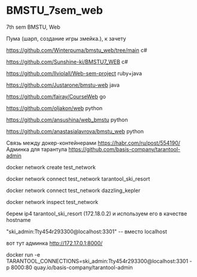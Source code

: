 # BMSTU_7sem_web
7th sem BMSTU, Web

Пума (шарп, создание игры змейка.), к зачету

https://github.com/Winterpuma/bmstu_web/tree/main  c#

https://github.com/Sunshine-ki/BMSTU7_WEB c#

https://github.com/llviolall/Web-sem-project ruby+java

https://github.com/Justarone/bmstu-web java

https://github.com/fairay/CourseWeb go 

https://github.com/oljakon/web python

https://github.com/ansushina/web_bmstu python

https://github.com/anastasialavrova/bmstu_web python



Связь между докер-контейнерами https://habr.com/ru/post/554190/
Админка для тарантула https://github.com/basis-company/tarantool-admin

docker network create test_network

docker network connect test_network tarantool_ski_resort

docker network connect test_network dazzling_kepler

docker network inspect test_network

берем ip4 tarantool_ski_resort (172.18.0.2) и используем его в качестве hostname

"ski_admin:Tty454r293300@localhost:3301" -- вместо localhost

вот тут админка http://172.17.0.1:8000/

docker run -e TARANTOOL_CONNECTIONS=ski_admin:Tty454r293300@localhost:3301 -p 8000:80 quay.io/basis-company/tarantool-admin

